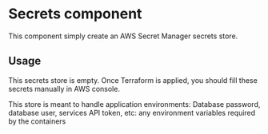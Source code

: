 # Secrets component

This component simply create an AWS Secret Manager secrets store.

## Usage

This secrets store is empty. Once Terraform is applied, you should fill these
secrets manually in AWS console.

This store is meant to handle application environments: Database password,
database user, services API token, etc: any environment variables required by
the containers

